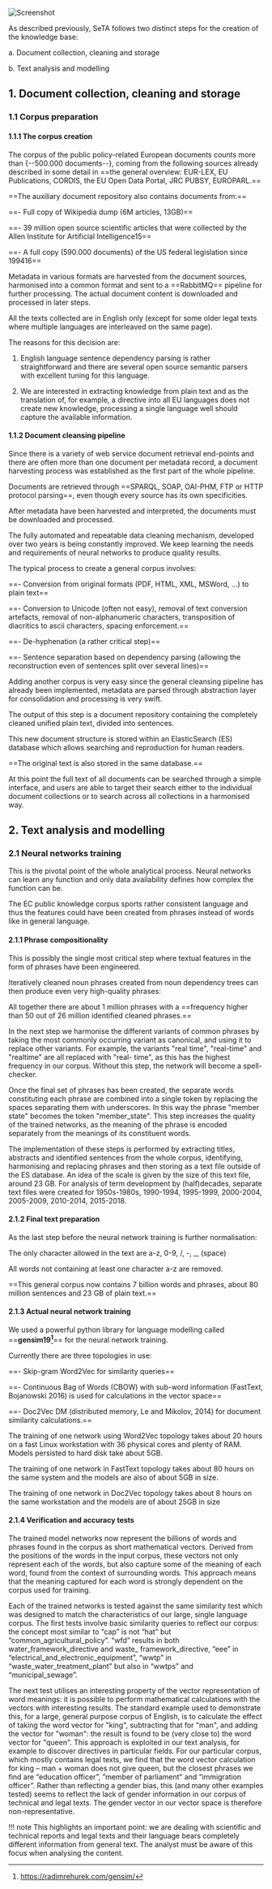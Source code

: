 
![Screenshot](../img/machine_learning.png)



As described previously, SeTA follows two distinct steps for the creation of the knowledge base: 

a. Document collection, cleaning and storage 

b. Text analysis and modelling 


## 1. Document collection, cleaning and storage

### 1.1 Corpus preparation

#### 1.1.1 The corpus creation
The corpus of the public policy-related European documents counts more than {--500.000 documents--}, coming from the following sources already described in some detail in ==the general overview: EUR-LEX, EU Publications, CORDIS, the EU Open Data Portal, JRC PUBSY, EUROPARL.==

==The auxiliary document repository also contains documents from:== 

==- Full copy of Wikipedia dump (6M articles, 13GB)==

==- 39 million open source scientific articles that were collected by the Allen Institute for Artificial Intelligence15==

==- A full copy (590.000 documents) of the US federal legislation since 199416==


Metadata in various formats are harvested from the document sources, harmonised into a common format and sent to a ==RabbitMQ== pipeline for further processing. The actual document content is downloaded and processed in later steps. 

All the texts collected are in English only (except for some older legal texts where multiple languages are interleaved on the same page). 

The reasons for this decision are:

1. English language sentence dependency parsing is rather straightforward and there are several open source semantic parsers with excellent tuning for this language.

2. We are interested in extracting knowledge from plain text and as the translation of, for example, a directive into all EU languages does not create new knowledge, processing a single language well should capture the available information.


#### 1.1.2 Document cleansing pipeline
Since there is a variety of web service document retrieval end-points and there are often more than one document per metadata record, a document harvesting process was established as the first part of the whole pipeline. 

Documents are retrieved through ==SPARQL, SOAP, OAI-PHM, FTP or HTTP protocol parsing==, even though every source has its own specificities.


After metadata have been harvested and interpreted, the documents must be downloaded and processed. 

The fully automated and repeatable data cleaning mechanism, developed over two years is being constantly improved. We keep learning the needs and requirements of neural networks to produce quality results. 

The typical process to create a general corpus involves:

==- Conversion from original formats (PDF, HTML, XML, MSWord, …) to plain text==

==- Conversion to Unicode (often not easy), removal of text conversion artefacts, removal of non-alphanumeric characters, transposition of diacritics to ascii characters, spacing enforcement.==

==- De-hyphenation (a rather critical step)==

==- Sentence separation based on dependency parsing (allowing the reconstruction even of sentences split over several lines)==


Adding another corpus is very easy since the general cleansing pipeline has already been implemented, metadata are parsed through abstraction layer for consolidation and processing is very swift.

The output of this step is a document repository containing the completely cleaned unified plain text, divided into sentences. 

This new document structure is stored within an ElasticSearch (ES) database which allows searching and reproduction for human readers. 

==The original text is also stored in the same database.==

At this point the full text of all documents can be searched through a simple interface, and users are able to target their search either to the individual document collections or to search across all collections in a harmonised way.

## 2.	Text analysis and modelling 

### 2.1 Neural networks training

This is the pivotal point of the whole analytical process. Neural networks can learn any function and only data availability defines how complex the function can be. 

The EC public knowledge corpus sports rather consistent language and thus the features could have been created from phrases instead of words like in general language.

#### 2.1.1 Phrase compositionality

This is possibly the single most critical step where textual features in the form of phrases have been engineered. 

Iteratively cleaned noun phrases created from noun dependency trees can then produce even very high-quality phrases:

All together there are about 1 million phrases with a ==frequency higher than 50 out of 26 million identified cleaned phrases.==

In the next step we harmonise the different variants of common phrases by taking the most commonly occurring variant as canonical, and using it to replace other variants. For example, the variants "real time", "real-time" and "realtime" are all replaced with "real- time", as this has the highest frequency in our corpus. Without this step, the network will become a spell-checker.

Once the final set of phrases has been created, the separate words constituting each phrase are combined into a single token by replacing the spaces separating them with underscores. In this way the phrase "member state" becomes the token "member_state". This step increases the quality of the trained networks, as the meaning of the phrase is encoded separately from the meanings of its constituent words.

The implementation of these steps is performed by extracting titles, abstracts and identified sentences from the whole corpus, identifying, harmonising and replacing phrases and then storing as a text file outside of the ES database. An idea of the scale is given by the size of this text file, around 23 GB. For analysis of term development by (half)decades, separate text files were created for 1950s-1980s, 1990-1994, 1995-1999, 2000-2004, 2005-2009, 2010-2014, 2015-2018.

#### 2.1.2	Final text preparation
As the last step before the neural network training is further normalisation: 

The only character allowed in the text are a-z, 0-9, /, -, _, (space)

All words not containing at least one character a-z are removed.

==This general corpus now contains 7 billion words and phrases, about 80 million sentences and 23 GB of plain text.==

#### 2.1.3	Actual neural network training
We used a powerful python library for language modelling called ==**gensim19[^3]**== for the neural network training.

Currently there are three topologies in use:

==- Skip-gram Word2Vec for similarity queries==

==- Continuous Bag of Words (CBOW) with sub-word information (FastText, Bojanowski 2016) is used for calculations in the vector space==

==- Doc2Vec DM (distributed memory, Le and Mikolov, 2014) for document similarity calculations.==

The training of one network using Word2Vec topology takes about 20 hours on a fast Linux workstation with 36 physical cores and plenty of RAM. Models persisted to hard disk take about 5GB.

The training of one network in FastText topology takes about 80 hours on the same system and the models are also of about 5GB in size.

The training of one network in Doc2Vec topology takes about 8 hours on the same workstation and the models are of about 25GB in size


#### 2.1.4	Verification and accuracy tests
The trained model networks now represent the billions of words and phrases found in the corpus as short mathematical vectors. Derived from the positions of the words in the input corpus, these vectors not only represent each of the words, but also capture some of the meaning of each word, found from the context of surrounding words. This approach means that the meaning captured for each word is strongly dependent on the corpus used for training.

Each of the trained networks is tested against the same similarity test which was designed to match the characteristics of our large, single language corpus.
The first tests involve basic similarity queries to reflect our corpus: the concept most similar to “cap” is not “hat” but “common_agricultural_policy”. “wfd” results in both water_framework_directive and waste_ framework_directive, “eee” in “electrical_and_electronic_equipment”, “wwtp” in “waste_water_treatment_plant” but also in “wwtps” and “municipal_sewage”.

The next test utilises an interesting property of the vector representation of word meanings: it is possible to perform mathematical calculations with the vectors with interesting results. The standard example used to demonstrate this, for a large, general purpose corpus of English, is to calculate the effect of taking the word vector for "king", subtracting that for "man", and adding the vector for "woman": the result is found to be (very close to) the word vector for "queen". This approach is exploited in our text analysis, for example to discover directives in particular fields. For our particular corpus, which mostly contains legal texts, we find that the word vector calculation for king – man + woman does not give queen, but the closest phrases we find are “education officer”, ”member of parliament” and “immigration officer”. Rather than reflecting a gender bias, this (and many other examples tested) seems to reflect the lack of gender information in our corpus of technical and legal texts. The gender vector in our vector space is therefore non-representative.

!!! note
    This highlights an important point: we are dealing with scientific and technical reports and legal texts and their language bears completely different information from general text. The analyst must be aware of this focus when analysing the content.




[^1]: https://stanfordnlp.github.io/CoreNLP/
[^2]: https://spacy.io/
[^3]: https://radimrehurek.com/gensim/ 



